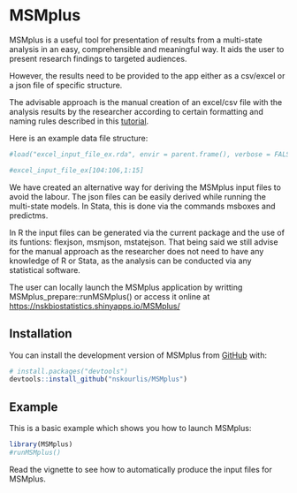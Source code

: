 
<!-- README.md is generated from README.Rmd. Please edit that file -->

# MSMplus

<!-- badges: start -->

<!-- badges: end -->

MSMplus is a useful tool for presentation of results from a multi-state
analysis in an easy, comprehensible and meaningful way. It aids the user
to present research findings to targeted audiences.

However, the results need to be provided to the app either as a
csv/excel or a json file of specific structure.

The advisable approach is the manual creation of an excel/csv file with
the analysis results by the researcher according to certain formatting
and naming rules described in this
[tutorial](https://nskbiostatistics.shinyapps.io/supplementary/).

Here is an example data file structure:

``` r
#load("excel_input_file_ex.rda", envir = parent.frame(), verbose = FALSE)

#excel_input_file_ex[104:106,1:15]
```

We have created an alternative way for deriving the MSMplus input files
to avoid the labour. The json files can be easily derived while running
the multi-state models. In Stata, this is done via the commands msboxes
and predictms.

In R the input files can be generated via the current package and the
use of its funtions: flexjson, msmjson, mstatejson. That being said we
still advise for the manual approach as the researcher does not need to
have any knowledge of R or Stata, as the analysis can be conducted via
any statistical software.

The user can locally launch the MSMplus application by writting
MSMplus\_prepare::runMSMplus() or access it online at
<https://nskbiostatistics.shinyapps.io/MSMplus/>

## Installation

You can install the development version of MSMplus from
[GitHub](https://github.com/) with:

``` r
# install.packages("devtools")
devtools::install_github("nskourlis/MSMplus")
```

## Example

This is a basic example which shows you how to launch MSMplus:

``` r
library(MSMplus)
#runMSMplus()
```

Read the vignette to see how to automatically produce the input files
for MSMplus.
